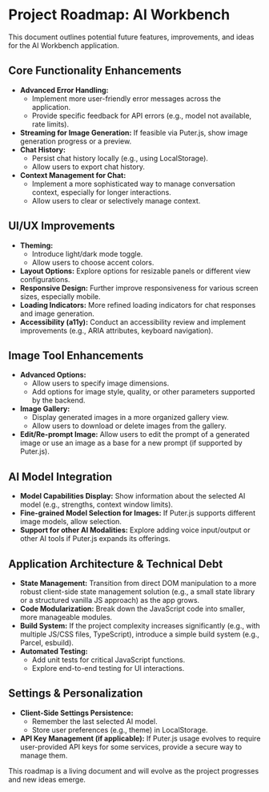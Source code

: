 # Project Roadmap: AI Workbench

This document outlines potential future features, improvements, and ideas for the AI Workbench application.

## Core Functionality Enhancements

*   **Advanced Error Handling:**
    *   Implement more user-friendly error messages across the application.
    *   Provide specific feedback for API errors (e.g., model not available, rate limits).
*   **Streaming for Image Generation:** If feasible via Puter.js, show image generation progress or a preview.
*   **Chat History:**
    *   Persist chat history locally (e.g., using LocalStorage).
    *   Allow users to export chat history.
*   **Context Management for Chat:**
    *   Implement a more sophisticated way to manage conversation context, especially for longer interactions.
    *   Allow users to clear or selectively manage context.

## UI/UX Improvements

*   **Theming:**
    *   Introduce light/dark mode toggle.
    *   Allow users to choose accent colors.
*   **Layout Options:** Explore options for resizable panels or different view configurations.
*   **Responsive Design:** Further improve responsiveness for various screen sizes, especially mobile.
*   **Loading Indicators:** More refined loading indicators for chat responses and image generation.
*   **Accessibility (a11y):** Conduct an accessibility review and implement improvements (e.g., ARIA attributes, keyboard navigation).

## Image Tool Enhancements

*   **Advanced Options:**
    *   Allow users to specify image dimensions.
    *   Add options for image style, quality, or other parameters supported by the backend.
*   **Image Gallery:**
    *   Display generated images in a more organized gallery view.
    *   Allow users to download or delete images from the gallery.
*   **Edit/Re-prompt Image:** Allow users to edit the prompt of a generated image or use an image as a base for a new prompt (if supported by Puter.js).

## AI Model Integration

*   **Model Capabilities Display:** Show information about the selected AI model (e.g., strengths, context window limits).
*   **Fine-grained Model Selection for Images:** If Puter.js supports different image models, allow selection.
*   **Support for other AI Modalities:** Explore adding voice input/output or other AI tools if Puter.js expands its offerings.

## Application Architecture & Technical Debt

*   **State Management:** Transition from direct DOM manipulation to a more robust client-side state management solution (e.g., a small state library or a structured vanilla JS approach) as the app grows.
*   **Code Modularization:** Break down the JavaScript code into smaller, more manageable modules.
*   **Build System:** If the project complexity increases significantly (e.g., with multiple JS/CSS files, TypeScript), introduce a simple build system (e.g., Parcel, esbuild).
*   **Automated Testing:**
    *   Add unit tests for critical JavaScript functions.
    *   Explore end-to-end testing for UI interactions.

## Settings & Personalization

*   **Client-Side Settings Persistence:**
    *   Remember the last selected AI model.
    *   Store user preferences (e.g., theme) in LocalStorage.
*   **API Key Management (if applicable):** If Puter.js usage evolves to require user-provided API keys for some services, provide a secure way to manage them.

This roadmap is a living document and will evolve as the project progresses and new ideas emerge.

